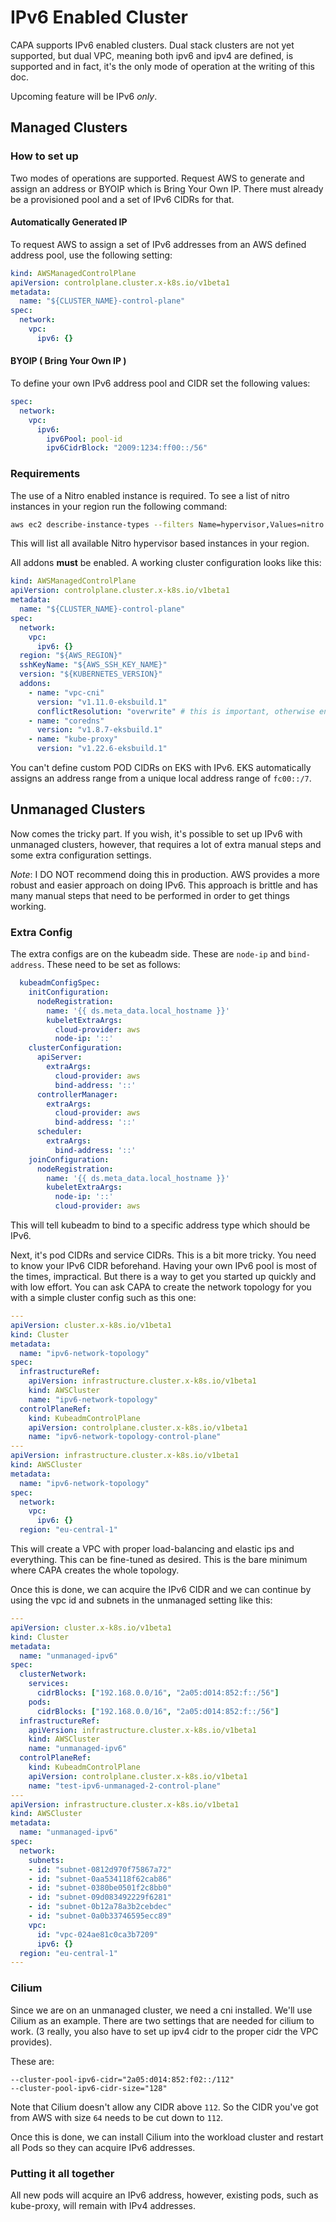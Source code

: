 # IPv6 Enabled Cluster

CAPA supports IPv6 enabled clusters. Dual stack clusters are not yet supported, but
dual VPC, meaning both ipv6 and ipv4 are defined, is supported and in fact, it's the
only mode of operation at the writing of this doc.

Upcoming feature will be IPv6 _only_.

## Managed Clusters

### How to set up

Two modes of operations are supported. Request AWS to generate and assign an address
or BYOIP which is Bring Your Own IP. There must already be a provisioned pool and a
set of IPv6 CIDRs for that.

#### Automatically Generated IP

To request AWS to assign a set of IPv6 addresses from an AWS defined address pool,
use the following setting:

```yaml
kind: AWSManagedControlPlane
apiVersion: controlplane.cluster.x-k8s.io/v1beta1
metadata:
  name: "${CLUSTER_NAME}-control-plane"
spec:
  network:
    vpc:
      ipv6: {}
```

#### BYOIP ( Bring Your Own IP )

To define your own IPv6 address pool and CIDR set the following values:

```yaml
spec:
  network:
    vpc:
      ipv6:
        ipv6Pool: pool-id
        ipv6CidrBlock: "2009:1234:ff00::/56"
```

### Requirements

The use of a Nitro enabled instance is required. To see a list of nitro instances in your region
run the following command:

```bash
aws ec2 describe-instance-types --filters Name=hypervisor,Values=nitro --region us-west-2  | grep "InstanceType"
```

This will list all available Nitro hypervisor based instances in your region.

All addons **must** be enabled. A working cluster configuration looks like this:

```yaml
kind: AWSManagedControlPlane
apiVersion: controlplane.cluster.x-k8s.io/v1beta1
metadata:
  name: "${CLUSTER_NAME}-control-plane"
spec:
  network:
    vpc:
      ipv6: {}
  region: "${AWS_REGION}"
  sshKeyName: "${AWS_SSH_KEY_NAME}"
  version: "${KUBERNETES_VERSION}"
  addons:
    - name: "vpc-cni"
      version: "v1.11.0-eksbuild.1"
      conflictResolution: "overwrite" # this is important, otherwise environment property update will not work
    - name: "coredns"
      version: "v1.8.7-eksbuild.1"
    - name: "kube-proxy"
      version: "v1.22.6-eksbuild.1"
```

You can't define custom POD CIDRs on EKS with IPv6. EKS automatically assigns an address range from a unique local
address range of `fc00::/7`.

## Unmanaged Clusters

Now comes the tricky part. If you wish, it's possible to set up IPv6 with unmanaged clusters, however, that requires
a lot of extra manual steps and some extra configuration settings.

_Note_: I DO NOT recommend doing this in production. AWS provides a more robust and easier approach on doing IPv6.
This approach is brittle and has many manual steps that need to be performed in order to get things working.

### Extra Config

The extra configs are on the kubeadm side. These are `node-ip` and `bind-address`. These need to be set as follows:

```yaml
  kubeadmConfigSpec:
    initConfiguration:
      nodeRegistration:
        name: '{{ ds.meta_data.local_hostname }}'
        kubeletExtraArgs:
          cloud-provider: aws
          node-ip: '::'
    clusterConfiguration:
      apiServer:
        extraArgs:
          cloud-provider: aws
          bind-address: '::'
      controllerManager:
        extraArgs:
          cloud-provider: aws
          bind-address: '::'
      scheduler:
        extraArgs:
          bind-address: '::'
    joinConfiguration:
      nodeRegistration:
        name: '{{ ds.meta_data.local_hostname }}'
        kubeletExtraArgs:
          node-ip: '::'
          cloud-provider: aws

```

This will tell kubeadm to bind to a specific address type which should be IPv6.

Next, it's pod CIDRs and service CIDRs. This is a bit more tricky. You need to know your IPv6 CIDR beforehand.
Having your own IPv6 pool is most of the times, impractical. But there is a way to get you started up quickly
and with low effort. You can ask CAPA to create the network topology for you with a simple cluster config such
as this one:

```yaml
---
apiVersion: cluster.x-k8s.io/v1beta1
kind: Cluster
metadata:
  name: "ipv6-network-topology"
spec:
  infrastructureRef:
    apiVersion: infrastructure.cluster.x-k8s.io/v1beta1
    kind: AWSCluster
    name: "ipv6-network-topology"
  controlPlaneRef:
    kind: KubeadmControlPlane
    apiVersion: controlplane.cluster.x-k8s.io/v1beta1
    name: "ipv6-network-topology-control-plane"
---
apiVersion: infrastructure.cluster.x-k8s.io/v1beta1
kind: AWSCluster
metadata:
  name: "ipv6-network-topology"
spec:
  network:
    vpc:
      ipv6: {}
  region: "eu-central-1"
```

This will create a VPC with proper load-balancing and elastic ips and everything. This can be fine-tuned as
desired. This is the bare minimum where CAPA creates the whole topology.

Once this is done, we can acquire the IPv6 CIDR and we can continue by using the vpc id and subnets in the
unmanaged setting like this:

```yaml
---
apiVersion: cluster.x-k8s.io/v1beta1
kind: Cluster
metadata:
  name: "unmanaged-ipv6"
spec:
  clusterNetwork:
    services:
      cidrBlocks: ["192.168.0.0/16", "2a05:d014:852:f::/56"]
    pods:
      cidrBlocks: ["192.168.0.0/16", "2a05:d014:852:f::/56"]
  infrastructureRef:
    apiVersion: infrastructure.cluster.x-k8s.io/v1beta1
    kind: AWSCluster
    name: "unmanaged-ipv6"
  controlPlaneRef:
    kind: KubeadmControlPlane
    apiVersion: controlplane.cluster.x-k8s.io/v1beta1
    name: "test-ipv6-unmanaged-2-control-plane"
---
apiVersion: infrastructure.cluster.x-k8s.io/v1beta1
kind: AWSCluster
metadata:
  name: "unmanaged-ipv6"
spec:
  network:
    subnets:
    - id: "subnet-0812d970f75867a72"
    - id: "subnet-0aa534118f62cab86"
    - id: "subnet-0380be0501f2c8bb0"
    - id: "subnet-09d083492229f6281"
    - id: "subnet-0b12a78a3b2cebdec"
    - id: "subnet-0a0b33746595ecc89"
    vpc:
      id: "vpc-024ae81c0ca3b7209"
      ipv6: {}
  region: "eu-central-1"
---
```

### Cilium

Since we are on an unmanaged cluster, we need a cni installed. We'll use Cilium as an example. There are two settings
that are needed for cilium to work. (3 really, you also have to set up ipv4 cidr to the proper cidr the VPC provides).

These are:

```
--cluster-pool-ipv6-cidr="2a05:d014:852:f02::/112"
--cluster-pool-ipv6-cidr-size="128"
```

Note that Cilium doesn't allow any CIDR above `112`. So the CIDR you've got from AWS with size `64` needs to be cut down
to `112`.

Once this is done, we can install Cilium into the workload cluster and restart all Pods so they can acquire IPv6
addresses.

### Putting it all together

All new pods will acquire an IPv6 address, however, existing pods, such as kube-proxy, will remain with IPv4 addresses.
